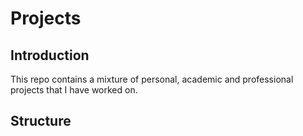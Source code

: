 # Projects
## Introduction
This repo contains a mixture of personal, academic and professional projects that I have worked on. 
## Structure
